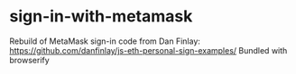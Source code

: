 # sign-in-with-metamask
Rebuild of MetaMask sign-in code from Dan Finlay: https://github.com/danfinlay/js-eth-personal-sign-examples/
Bundled with browserify 
